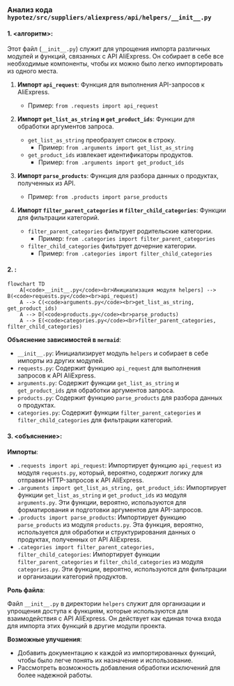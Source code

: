 ### **Анализ кода `hypotez/src/suppliers/aliexpress/api/helpers/__init__.py`**

#### **1. <алгоритм>**:

Этот файл (`__init__.py`) служит для упрощения импорта различных модулей и функций, связанных с API AliExpress. Он собирает в себе все необходимые компоненты, чтобы их можно было легко импортировать из одного места.

1.  **Импорт `api_request`**: Функция для выполнения API-запросов к AliExpress.

    *   Пример: `from .requests import api_request`
2.  **Импорт `get_list_as_string` и `get_product_ids`**: Функции для обработки аргументов запроса.

    *   `get_list_as_string` преобразует список в строку.
        *   Пример: `from .arguments import get_list_as_string`
    *   `get_product_ids` извлекает идентификаторы продуктов.
        *   Пример: `from .arguments import get_product_ids`
3.  **Импорт `parse_products`**: Функция для разбора данных о продуктах, полученных из API.

    *   Пример: `from .products import parse_products`
4.  **Импорт `filter_parent_categories` и `filter_child_categories`**: Функции для фильтрации категорий.

    *   `filter_parent_categories` фильтрует родительские категории.
        *   Пример: `from .categories import filter_parent_categories`
    *   `filter_child_categories` фильтрует дочерние категории.
        *   Пример: `from .categories import filter_child_categories`

#### **2. <mermaid>**:

```mermaid
flowchart TD
    A[<code>__init__.py</code><br>Инициализация модуля helpers] --> B(<code>requests.py</code><br>api_request)
    A --> C(<code>arguments.py</code><br>get_list_as_string, get_product_ids)
    A --> D(<code>products.py</code><br>parse_products)
    A --> E(<code>categories.py</code><br>filter_parent_categories, filter_child_categories)
```

**Объяснение зависимостей в `mermaid`**:

*   `__init__.py`: Инициализирует модуль `helpers` и собирает в себе импорты из других модулей.
*   `requests.py`: Содержит функцию `api_request` для выполнения запросов к API AliExpress.
*   `arguments.py`: Содержит функции `get_list_as_string` и `get_product_ids` для обработки аргументов запроса.
*   `products.py`: Содержит функцию `parse_products` для разбора данных о продуктах.
*   `categories.py`: Содержит функции `filter_parent_categories` и `filter_child_categories` для фильтрации категорий.

#### **3. <объяснение>**:

**Импорты**:

*   `.requests import api_request`: Импортирует функцию `api_request` из модуля `requests.py`, который, вероятно, содержит логику для отправки HTTP-запросов к API AliExpress.
*   `.arguments import get_list_as_string, get_product_ids`: Импортирует функции `get_list_as_string` и `get_product_ids` из модуля `arguments.py`. Эти функции, вероятно, используются для форматирования и подготовки аргументов для API-запросов.
*   `.products import parse_products`: Импортирует функцию `parse_products` из модуля `products.py`. Эта функция, вероятно, используется для обработки и структурирования данных о продуктах, полученных от API AliExpress.
*   `.categories import filter_parent_categories, filter_child_categories`: Импортирует функции `filter_parent_categories` и `filter_child_categories` из модуля `categories.py`. Эти функции, вероятно, используются для фильтрации и организации категорий продуктов.

**Роль файла**:

Файл `__init__.py` в директории `helpers` служит для организации и упрощения доступа к функциям, которые используются для взаимодействия с API AliExpress. Он действует как единая точка входа для импорта этих функций в другие модули проекта.

**Возможные улучшения**:

*   Добавить документацию к каждой из импортированных функций, чтобы было легче понять их назначение и использование.
*   Рассмотреть возможность добавления обработки исключений для более надежной работы.